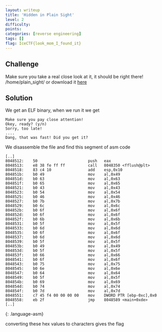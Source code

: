```yaml
---
layout: writeup
title: 'Hidden in Plain Sight'
level: 2
difficulty:
points:
categories: [reverse engineering]
tags: []
flag: IceCTF{look_mom_I_found_it}
---
```

## Challenge

Make sure you take a real close look at it, it should be right there!
/home/plain\_sight/ or download it [here](writeupfiles/hidden)

## Solution

We get an ELF binary, when we run it we get

    Make sure you pay close attention!
    Okey, ready? (y/n)
    Sorry, too late!
    ....
    Dang, that was fast! Did you get it?

We disassemble the file and find this segment of asm code

    [..]
    8048512:	50                   	push   eax
    8048513:	e8 38 fe ff ff       	call   8048350 <fflush@plt>
    8048518:	83 c4 10             	add    esp,0x10
    804851b:	b0 49                	mov    al,0x49
    804851d:	b0 63                	mov    al,0x63
    804851f:	b0 65                	mov    al,0x65
    8048521:	b0 43                	mov    al,0x43
    8048523:	b0 54                	mov    al,0x54
    8048525:	b0 46                	mov    al,0x46
    8048527:	b0 7b                	mov    al,0x7b
    8048529:	b0 6c                	mov    al,0x6c
    804852b:	b0 6f                	mov    al,0x6f
    804852d:	b0 6f                	mov    al,0x6f
    804852f:	b0 6b                	mov    al,0x6b
    8048531:	b0 5f                	mov    al,0x5f
    8048533:	b0 6d                	mov    al,0x6d
    8048535:	b0 6f                	mov    al,0x6f
    8048537:	b0 6d                	mov    al,0x6d
    8048539:	b0 5f                	mov    al,0x5f
    804853b:	b0 49                	mov    al,0x49
    804853d:	b0 5f                	mov    al,0x5f
    804853f:	b0 66                	mov    al,0x66
    8048541:	b0 6f                	mov    al,0x6f
    8048543:	b0 75                	mov    al,0x75
    8048545:	b0 6e                	mov    al,0x6e
    8048547:	b0 64                	mov    al,0x64
    8048549:	b0 5f                	mov    al,0x5f
    804854b:	b0 69                	mov    al,0x69
    804854d:	b0 74                	mov    al,0x74
    804854f:	b0 7d                	mov    al,0x7d
    8048551:	c7 45 f4 00 00 00 00 	mov    DWORD PTR [ebp-0xc],0x0
    8048558:	eb 2f                	jmp    8048589 <main+0xde>
    [..]
{: .language-asm}

converting these hex values to characters gives the flag

